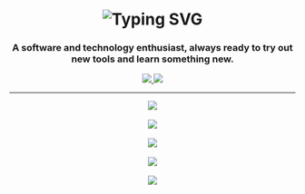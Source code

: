 <h1 align="center"><img src="https://readme-typing-svg.herokuapp.com?font=Indie+Flower&size=50&pause=1000&color=947EF7&background=B6FFD500&center=true&vCenter=true&width=470&lines=Hi!+I'm+Marianella%F0%9F%91%8B" alt="Typing SVG" /></h1>
<h3 align="center">
A software and technology enthusiast, always ready to try out new tools and learn something new.
</h3>

<div align="center"> 
  <a href="mailto:machicadomarianella@gmail.com">
    <img src="https://img.shields.io/badge/Gmail-5c5c5c?style=for-the-badge&logo=gmail&logoColor=red" />
  </a>
  <a href="https://www.linkedin.com/in/marianella-machicado" target="_blank">
    <img src="https://img.shields.io/badge/LinkedIn-0077B5?style=for-the-badge&logo=linkedin&logoColor=white" target="_blank" />
  </a>
</div>
<hr/>
<div  align="center">
    <img src="https://skillicons.dev/icons?i=javascript,typescript,html,css,java,cpp,cs" />
</div>
<br/>
<div  align="center">
    <img src="https://skillicons.dev/icons?i=vscode,angular,react,spring,visualstudio" />
</div>
<br/>
<div  align="center">
    <img src="https://skillicons.dev/icons?i=mysql,postgres,mongodb,postman" />
</div>
<br/>
<div  align="center">
    <img src="https://skillicons.dev/icons?i=bootstrap,tailwind,figma" />
</div>

<br/>
<div  align="center">
    <img src="https://skillicons.dev/icons?i=docker,linux,git" />
</div>
